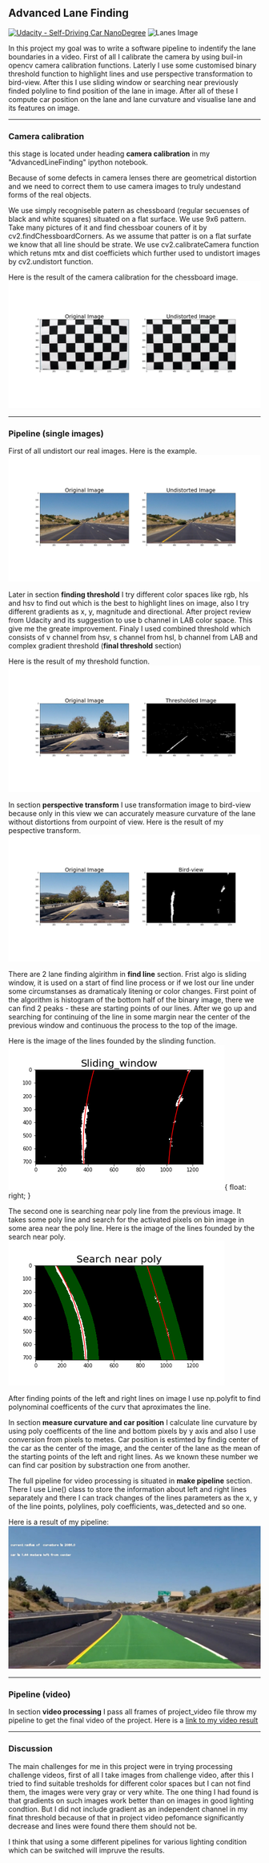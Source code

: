 ## Advanced Lane Finding
[![Udacity - Self-Driving Car NanoDegree](https://s3.amazonaws.com/udacity-sdc/github/shield-carnd.svg)](http://www.udacity.com/drive)
![Lanes Image](./examples/example_output.jpg)

In this project my goal was to write a software pipeline to indentify the lane boundaries in a video. 
First of all I calibrate the camera by using buil-in opencv camera calibration functions. Laterly I use some customised binary threshold function to highlight lines and use perspective transformation to bird-view. After this I use sliding window or searching near previously finded polyline to find position of the lane in image. After all of these I compute car position on the lane and lane curvature and visualise lane and its features on image. 


---

### Camera calibration

this stage is located under heading **camera calibration** in my "AdvancedLineFinding" ipython notebook.

Because of some defects in camera lenses there are geometrical distortion and we need to correct them to use camera images to truly undestand forms of the real objects.

We use simply recogniseble patern as chessboard (regular secuenses of black and white squares) situated on a flat surface. We use 9x6 pattern. Take many pictures of it and find chessboar couners of it by cv2.findChessboardCorners. As we assume that patter is on a flat surfate we know that all line should be strate. We use cv2.calibrateCamera function which retuns mtx and dist coefficiets which further used to undistort images by cv2.undistort function.

Here is the result of the camera calibration for the chessboard image.
![Chessboard](./output_images/distUndist.png)

---

### Pipeline (single images)

First of all undistort our real images.
Here is the example.
![Real image undistortion](./output_images/realDistUndist.png)

Later in section **finding threshold** I try different color spaces like rgb, hls and hsv to find out which is the best to highlight lines on image, also I try different  gradients as x, y, magnitude and directional. After project review from Udacity and its suggestion to use b channel in LAB color space. This give me the greate improvement. 
Finaly I used combined threshold which consists of v channel from hsv, s channel from hsl, b channel from LAB and complex gradient threshold (**final threshold** section)

Here is the result of my threshold function.
![Threshold](./output_images/Thresholded.png)

In section **perspective transform** I use transformation image to bird-view because only in this view we can accurately measure curvature of the lane without distortions from ourpoint of view.
Here is the result of my pespective transform.
![PrespectiveTransform](./output_images/bird.png)

There are 2 lane finding algirithm in **find line** section. 
Frist algo is sliding window, it is used on a start of find line process or if we lost our line under some circumstanses as dramaticaly litening or color changes.  First point of the algorithm is histogram of the bottom half of the binary image, there we can find 2 peaks - these are starting points of our lines. After we go up and searching for continuing of the line in some margin near the center of the previous window and continuous the process to the top of the image.

Here is the image of the lines founded by the slinding function.
![SlidingWindow](./output_images/window.png){ float: right; }

The second one is searching near poly line from the previous image. It takes some poly line and search for the activated pixels on bin image in some area near the poly line. 
Here is the image of the lines founded by the search near poly.
![SearchNear](./output_images/search_near.png)

After finding points of the left and right lines on image I use np.polyfit to find polynominal coefficents of the curv that aproximates the line.

In section **measure curvature and car position** I calculate line curvature by using poly coefficents of the line and bottom pixels by y axis and also I use conversion from pixels to metes. Car position is estimted by findig center of the car as the center of the image, and the center of the lane as the mean of the starting points of the left and right lines. As we known these number we can find car position by substraction one from another.

The full pipeline for video processing is situated in **make pipeline** section. There I use Line() class to store the information about left and right lines separately and there I can track changes of the lines parameters as the x, y of the line points, polylines, poly coefficients, was_detected and so one. 

Here is a result of my pipeline:
![Result](./output_images/final_output.jpg)

---

### Pipeline (video)

In section **video processing** I pass all frames of project_video file throw my pipeline to get the final video of the project.
Here is a [link to my video result](./project_output.mp4)

---

### Discussion

The main challenges for me in this project were in trying processing challenge videos, first of all I take images from challenge video, after this I tried to find suitable tresholds for different color spaces but I can not find them, the images were very gray or very white. The one thing I had found is that gradients on such images work better than on images in good lighting condtion. But I did not include gradient as an independent channel in my finat threshold because of that in project video pefomance significantly decrease and lines were found there them should not be. 

I think that using a some different pipelines for various lighting condition which can be switched will impruve the results. 

